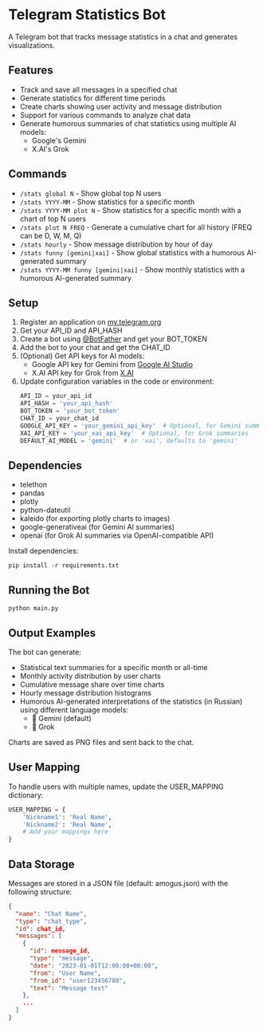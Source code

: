 # Telegram Statistics Bot

A Telegram bot that tracks message statistics in a chat and generates visualizations.

## Features

- Track and save all messages in a specified chat
- Generate statistics for different time periods
- Create charts showing user activity and message distribution
- Support for various commands to analyze chat data
- Generate humorous summaries of chat statistics using multiple AI models:
  - Google's Gemini
  - X.AI's Grok

## Commands

- `/stats global N` - Show global top N users
- `/stats YYYY-MM` - Show statistics for a specific month
- `/stats YYYY-MM plot N` - Show statistics for a specific month with a chart of top N users
- `/stats plot N FREQ` - Generate a cumulative chart for all history (FREQ can be D, W, M, Q)
- `/stats hourly` - Show message distribution by hour of day
- `/stats funny [gemini|xai]` - Show global statistics with a humorous AI-generated summary
- `/stats YYYY-MM funny [gemini|xai]` - Show monthly statistics with a humorous AI-generated summary

## Setup

1. Register an application on [my.telegram.org](https://my.telegram.org/)
2. Get your API_ID and API_HASH
3. Create a bot using [@BotFather](https://t.me/botfather) and get your BOT_TOKEN
4. Add the bot to your chat and get the CHAT_ID
5. (Optional) Get API keys for AI models:
   - Google API key for Gemini from [Google AI Studio](https://ai.google.dev/)
   - X.AI API key for Grok from [X.AI](https://x.ai/)
6. Update configuration variables in the code or environment:
   ```python
   API_ID = your_api_id
   API_HASH = 'your_api_hash'
   BOT_TOKEN = 'your_bot_token'
   CHAT_ID = your_chat_id
   GOOGLE_API_KEY = 'your_gemini_api_key'  # Optional, for Gemini summaries
   XAI_API_KEY = 'your_xai_api_key'  # Optional, for Grok summaries
   DEFAULT_AI_MODEL = 'gemini'  # or 'xai', defaults to 'gemini'
   ```

## Dependencies

- telethon
- pandas
- plotly
- python-dateutil
- kaleido (for exporting plotly charts to images)
- google-generativeai (for Gemini AI summaries)
- openai (for Grok AI summaries via OpenAI-compatible API)

Install dependencies:
```
pip install -r requirements.txt
```

## Running the Bot

```
python main.py
```

## Output Examples

The bot can generate:
- Statistical text summaries for a specific month or all-time
- Monthly activity distribution by user charts
- Cumulative message share over time charts
- Hourly message distribution histograms
- Humorous AI-generated interpretations of the statistics (in Russian) using different language models:
  - 🤪 Gemini (default)
  - 🤖 Grok

Charts are saved as PNG files and sent back to the chat.

## User Mapping

To handle users with multiple names, update the USER_MAPPING dictionary:
```python
USER_MAPPING = {
    'Nickname1': 'Real Name',
    'Nickname2': 'Real Name',
    # Add your mappings here
}
```

## Data Storage

Messages are stored in a JSON file (default: amogus.json) with the following structure:
```json
{
  "name": "Chat Name",
  "type": "chat_type",
  "id": chat_id,
  "messages": [
    {
      "id": message_id,
      "type": "message",
      "date": "2023-01-01T12:00:00+00:00",
      "from": "User Name",
      "from_id": "user123456789",
      "text": "Message text"
    },
    ...
  ]
}
```